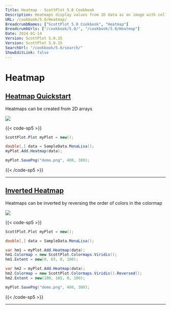 ```yaml
---
Title: Heatmap - ScottPlot 5.0 Cookbook
Description: Heatmaps display values from 2D data as an image with cells of different intensities
URL: /cookbook/5.0/Heatmap/
BreadcrumbNames: ["ScottPlot 5.0 Cookbook", "Heatmap"]
BreadcrumbUrls: ["/cookbook/5.0/", "/cookbook/5.0/Heatmap"]
Date: 2024-01-14
Version: ScottPlot 5.0.15
Version: ScottPlot 5.0.15
SearchUrl: "/cookbook/5.0/search/"
ShowEditLink: false
---
```


# Heatmap


<h2><a href='/cookbook/5.0/Heatmap/HeatmapQuickstart'>Heatmap Quickstart</a></h2>

Heatmaps can be created from 2D arrays

[![](/cookbook/5.0/images/HeatmapQuickstart.png)](/cookbook/5.0/images/HeatmapQuickstart.png)

{{< code-sp5 >}}

```cs
ScottPlot.Plot myPlot = new();

double[,] data = SampleData.MonaLisa();
myPlot.Add.Heatmap(data);

myPlot.SavePng("demo.png", 400, 300);

```

{{< /code-sp5 >}}

<hr class='my-5 invisible'>


<h2><a href='/cookbook/5.0/Heatmap/HeatmapInverted'>Inverted Heatmap</a></h2>

Heatmaps can be inverted by reversing the order of colors in the colormap

[![](/cookbook/5.0/images/HeatmapInverted.png)](/cookbook/5.0/images/HeatmapInverted.png)

{{< code-sp5 >}}

```cs
ScottPlot.Plot myPlot = new();

double[,] data = SampleData.MonaLisa();

var hm1 = myPlot.Add.Heatmap(data);
hm1.Colormap = new ScottPlot.Colormaps.Viridis();
hm1.Extent = new(0, 65, 0, 100);

var hm2 = myPlot.Add.Heatmap(data);
hm2.Colormap = new ScottPlot.Colormaps.Viridis().Reversed();
hm2.Extent = new(100, 165, 0, 100);

myPlot.SavePng("demo.png", 400, 300);

```

{{< /code-sp5 >}}

<hr class='my-5 invisible'>

